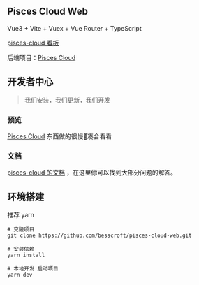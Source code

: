 ## Pisces Cloud Web

Vue3 + Vite + Vuex + Vue Router + TypeScript

[pisces-cloud 看板](https://github.com/users/besscroft/projects/1)

后端项目：[Pisces Cloud](https://github.com/besscroft/pisces-cloud)

## 开发者中心

> 我们安装，我们更新，我们开发

### 预览

[Pisces Cloud](https://pisces.besscroft.com/) 东西做的很慢🥲凑合看看

### 文档

[pisces-cloud 的文档](https://developer.besscroft.com/pisces/) ，在这里你可以找到大部分问题的解答。

## 环境搭建

推荐 yarn
```
# 克隆项目
git clone https://github.com/besscroft/pisces-cloud-web.git

# 安装依赖
yarn install

# 本地开发 启动项目
yarn dev
```